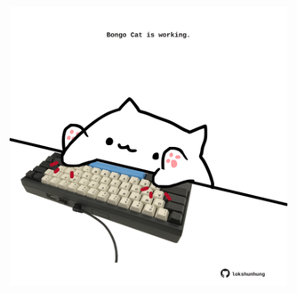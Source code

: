 <!-- built at 08/07/2021, 18:02:01 UTC -->
<p align="center">
  <img width="500" height="500" src="./ReadmeImage.svg">
</p>
